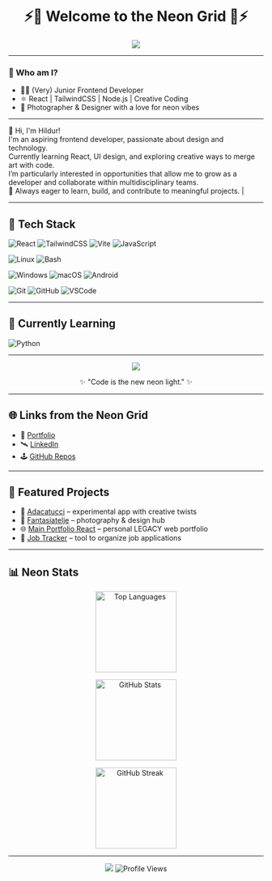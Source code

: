 <h1 align="center">⚡💜 Welcome to the Neon Grid 💜⚡</h1>
<p align="center">
  <img src="https://img.shields.io/badge/Status-Coding%20in%20the%20Neon%20City-bb00ff?style=for-the-badge&logo=github" />
</p>

---

### 🌌 Who am I?

- 👩‍💻 (Very) Junior Frontend Developer  
- ⚛️ React | TailwindCSS | Node.js | Creative Coding  
- 📸 Photographer & Designer with a love for neon vibes

---

👋 Hi, I'm Hildur! <br> I'm an aspiring frontend developer, passionate about design and technology. <br> Currently learning React, UI design, and exploring creative ways to merge art with code. <br> I’m particularly interested in opportunities that allow me to grow as a developer and collaborate within multidisciplinary teams.  <br>  🚀 Always eager to learn, build, and contribute to meaningful projects. |

---

## 🚀 Tech Stack
![React](https://img.shields.io/badge/React-8B5CF6?style=for-the-badge&logo=react&logoColor=white)
![TailwindCSS](https://img.shields.io/badge/TailwindCSS-9333EA?style=for-the-badge&logo=tailwind-css&logoColor=white)
![Vite](https://img.shields.io/badge/Vite-C026D3?style=for-the-badge&logo=vite&logoColor=FFD62E)
![JavaScript](https://img.shields.io/badge/JavaScript-facc15?style=for-the-badge&logo=javascript&logoColor=black)

![Linux](https://img.shields.io/badge/Linux-7E22CE?style=for-the-badge&logo=linux&logoColor=white)
![Bash](https://img.shields.io/badge/Bash-A855F7?style=for-the-badge&logo=gnubash&logoColor=white)

![Windows](https://img.shields.io/badge/Windows-6D28D9?style=for-the-badge&logo=windows&logoColor=white)
![macOS](https://img.shields.io/badge/macOS-581C87?style=for-the-badge&logo=apple&logoColor=white)
![Android](https://img.shields.io/badge/Android-9333EA?style=for-the-badge&logo=android&logoColor=white)

![Git](https://img.shields.io/badge/Git-DB2777?style=for-the-badge&logo=git&logoColor=white)
![GitHub](https://img.shields.io/badge/GitHub-4C1D95?style=for-the-badge&logo=github&logoColor=white)
![VSCode](https://img.shields.io/badge/VSCode-7C3AED?style=for-the-badge&logo=visual%20studio%20code&logoColor=white)

---

## 🧪 Currently Learning
![Python](https://img.shields.io/badge/Python-9333EA?style=for-the-badge&logo=python&logoColor=white)

---

<p align="center">
  <img src="https://img.shields.io/badge/Cyberpunk_Mode-ON-bb00ff?style=for-the-badge&logo=github&logoColor=white" />
</p>

<p align="center">✨ "Code is the new neon light." ✨</p>

---

## 🌐 Links from the Neon Grid
- 🔮 [Portfolio](https://fantasiatelje.se)  
- 🛰 [LinkedIn](https://linkedin.com/in/adadigitalservices)  
- 🕹 [GitHub Repos](https://github.com/eleeira?tab=repositories)  

---

## 💾 Featured Projects
- 🧩 [Adacatucci](https://github.com/eleeira/adacatucci) – experimental app with creative twists  
- 🎨 [Fantasiatelje](https://github.com/eleeira/fantasiatelje) – photography & design hub  
- 🌐 [Main Portfolio React](https://github.com/eleeira/main-portfolio-react) – personal LEGACY web portfolio  
- 📡 [Job Tracker](https://github.com/eleeira/job-tracker) – tool to organize job applications  

---

## 📊 Neon Stats

<div align="center">
  <img
    height="160"
    src="https://github-readme-stats.vercel.app/api/top-langs/?username=eleeira&layout=compact&theme=radical&hide_border=true"
    alt="Top Languages"
  />

  <img
    height="160"
    src="https://github-readme-stats.vercel.app/api?username=eleeira&show_icons=true&theme=radical&hide_border=true"
    alt="GitHub Stats"
  />

  <img
    height="160"
    src="https://streak-stats.demolab.com?user=eleeira&theme=radical&hide_border=true"
    alt="GitHub Streak"
  />
</div>

---

<p align="center">
  <img src="https://img.shields.io/badge/Status-Living%20in%20the%20Neon%20Grid-bb00ff?style=for-the-badge&logo=github&logoColor=white" />
  <img src="https://komarev.com/ghpvc/?username=eleeira&label=Visitors&color=bb00ff&style=for-the-badge" alt="Profile Views" />
</p>

